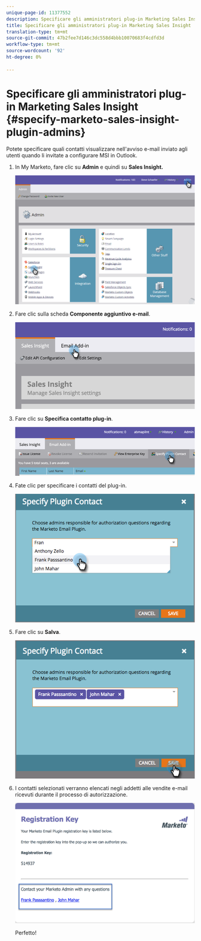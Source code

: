 ```yaml
---
unique-page-id: 11377552
description: Specificare gli amministratori plug-in Marketing Sales Insight - Marketo Docs - Documentazione prodotto
title: Specificare gli amministratori plug-in Marketing Sales Insight
translation-type: tm+mt
source-git-commit: 47b2fee7d146c3dc558d4bbb10070683f4cdfd3d
workflow-type: tm+mt
source-wordcount: '92'
ht-degree: 0%

---
```



# Specificare gli amministratori plug-in Marketing Sales Insight {#specify-marketo-sales-insight-plugin-admins}

Potete specificare quali contatti visualizzare nell&#39;avviso e-mail inviato agli utenti quando li invitate a configurare MSI in Outlook.

1. In My Marketo, fare clic su **Admin** e quindi su **Sales Insight.**

   ![](assets/image2016-7-25-14-3a12-3a59.png)

1. Fare clic sulla scheda **Componente aggiuntivo e-mail**.

   ![](assets/image2016-7-25-14-3a2-3a53.png)

1. Fare clic su **Specifica contatto plug-in**.

   ![](assets/image2016-7-25-14-3a7-3a27.png)

1. Fate clic per specificare i contatti del plug-in.

   ![](assets/image2016-8-25-11-3a21-3a38.png)

1. Fare clic su **Salva**.

   ![](assets/image2016-8-25-11-3a17-3a7.png)

1. I contatti selezionati verranno elencati negli addetti alle vendite e-mail ricevuti durante il processo di autorizzazione.

   ![](assets/image2016-8-25-11-3a33-3a33.png)

   Perfetto!

